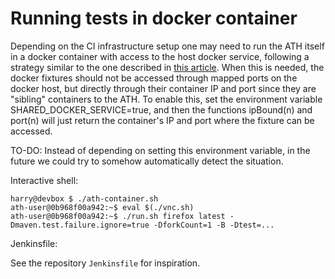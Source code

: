 # Running tests in docker container

Depending on the CI infrastructure setup one may need to run the ATH itself in a docker container with access to the host docker service, following a strategy similar to the one described in [this article](http://jpetazzo.github.io/2015/09/03/do-not-use-docker-in-docker-for-ci/). When this is needed, the docker fixtures should not be accessed through mapped ports on the docker host, but directly through their container IP and port since they are "sibling" containers to the ATH. To enable this, set the environment variable SHARED_DOCKER_SERVICE=true, and then the functions ipBound(n) and port(n) will just return the container's IP and port where the fixture can be accessed.

TO-DO: Instead of depending on setting this environment variable, in the future we could try to somehow automatically detect the situation.

Interactive shell:

    harry@devbox $ ./ath-container.sh
    ath-user@0b968f00a942:~$ eval $(./vnc.sh)
    ath-user@0b968f00a942:~$ ./run.sh firefox latest -Dmaven.test.failure.ignore=true -DforkCount=1 -B -Dtest=...

Jenkinsfile:

See the repository `Jenkinsfile` for inspiration.
